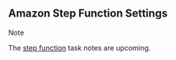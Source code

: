 <br>

## Amazon Step Function Settings

> [!Note]
> The [step function](https://docs.aws.amazon.com/step-functions/latest/dg/welcome.html) task notes are upcoming.


<br>
<br>

<br>
<br>

<br>
<br>

<br>
<br>
